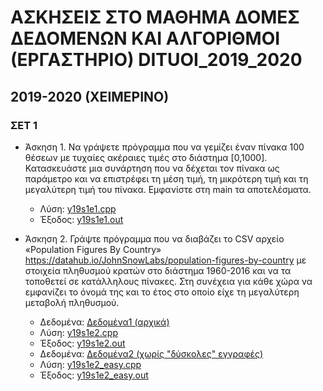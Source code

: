 # ΑΣΚΗΣΕΙΣ ΣΤΟ ΜΑΘΗΜΑ ΔΟΜΕΣ ΔΕΔΟΜΕΝΩΝ ΚΑΙ ΑΛΓΟΡΙΘΜΟΙ (ΕΡΓΑΣΤΗΡΙΟ) DITUOI_2019_2020

## 2019-2020 (ΧΕΙΜΕΡΙΝΟ)

### ΣΕΤ 1

- Άσκηση 1. Να γράψετε πρόγραμμα που να γεμίζει έναν πίνακα 100 θέσεων με τυχαίες ακέραιες τιμές στο διάστημα [0,1000]. Κατασκευάστε μια συνάρτηση που να δέχεται τον πίνακα ως παράμετρο και να επιστρέφει τη μέση τιμή, τη μικρότερη τιμή και τη μεγαλύτερη τιμή του πίνακα. Εμφανίστε στη main τα αποτελέσματα.
  - Λύση: [y19s1e1.cpp](./y19s1e1.cpp)
  - Έξοδος: [y19s1e1.out](./y19s1e1.out)

- Άσκηση 2. Γράψτε πρόγραμμα που να διαβάζει το CSV αρχείο «Population Figures By Country» <https://datahub.io/JohnSnowLabs/population-figures-by-country> με στοιχεία πληθυσμού κρατών στο διάστημα 1960-2016 και να τα τοποθετεί σε κατάλληλους πίνακες. Στη συνέχεια για κάθε χώρα να εμφανίζει το όνομά της και το έτος στο οποίο είχε τη μεγαλύτερη μεταβολή πληθυσμού.
  - Δεδομένα: [Δεδομένα1 (αρχικά)](./population-figures-by-country-csv_csv.csv)
  - Λύση: [y19s1e2.cpp](./y19s1e2.cpp)
  - Έξοδος: [y19s1e2.out](./y19s1e2.out)
  - Δεδομένα: [Δεδομένα2 (χωρίς "δύσκολες" εγγραφές)](./population-figures-easy.csv)
  - Λύση: [y19s1e2_easy.cpp](./y19s1e2_easy.cpp)
  - Έξοδος: [y19s1e2_easy.out](./y19s1e2_easy.out)

<!-- ### ΣΕΤ 2 -->
